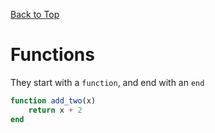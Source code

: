 [Back to Top](index)

# Functions
They start with a `function`, and end with an `end`
```julia
function add_two(x)
    return x + 2
end
```
